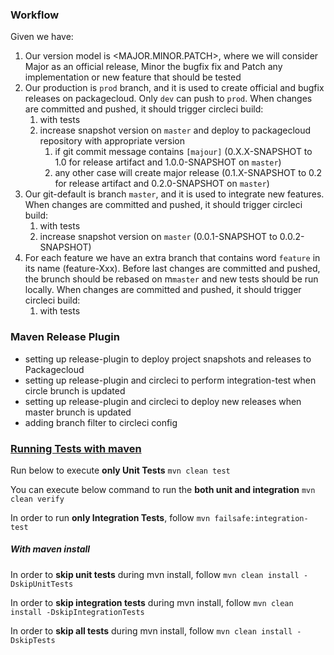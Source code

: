 ### Workflow

Given we have:

1. Our version model is <MAJOR.MINOR.PATCH>, where we will consider Major as an official release, Minor the bugfix fix and Patch any implementation or new feature that should be tested
2. Our production is `prod` branch, and it is used to create official and bugfix releases on packagecloud. Only `dev` can push to `prod`. When changes are committed and pushed, it should trigger circleci build:
   1. with tests
   2. increase snapshot version on `master` and deploy to packagecloud repository with appropriate version
      1. if git commit message contains `[majour]` (0.X.X-SNAPSHOT to 1.0 for release artifact and 1.0.0-SNAPSHOT on `master`)
      2. any other case will create major release (0.1.X-SNAPSHOT to 0.2 for release artifact and 0.2.0-SNAPSHOT on `master`)
4. Our git-default is branch `master`, and it is used to integrate new features. When changes are committed and pushed, it should trigger circleci build:
   1. with tests 
   2. increase snapshot version on `master` (0.0.1-SNAPSHOT to 0.0.2-SNAPSHOT)
5. For each feature we have an extra branch that contains word `feature` in its name (feature-Xxx). Before last changes are committed and pushed, the brunch should be rebased on m`master` and new tests should be run locally. When changes are committed and pushed, it should trigger circleci build:
   1. with tests


### Maven Release Plugin

- setting up release-plugin to deploy project snapshots and releases to Packagecloud
- setting up release-plugin and circleci to perform integration-test when circle brunch is updated
- setting up release-plugin and circleci to deploy new releases when master brunch is updated
- adding branch filter to circleci config

### [Running Tests with maven](https://stackoverflow.com/questions/1399240/how-do-i-get-my-maven-integration-tests-to-run)

Run below to execute **only Unit Tests** `mvn clean test`

You can execute below command to run the **both unit and integration** `mvn clean verify`

In order to run **only Integration Tests**, follow `mvn failsafe:integration-test`

##### With maven install

In order to **skip unit tests** during mvn install, follow `mvn clean install -DskipUnitTests`

In order to **skip integration tests** during mvn install, follow `mvn clean install -DskipIntegrationTests`

In order to  **skip all tests** during mvn install, follow `mvn clean install -DskipTests`
